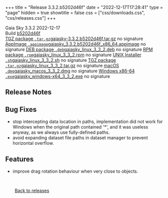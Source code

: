 +++
title = "Release 3.3.2.b5202d46f"
date = "2022-12-17T17:28:41"
type = "page"
hidden = true
showtitle = false
css = ["css/downloads.css", "css/releases.css"]
+++

<div class="download-container">
<div id="download-title">
<i class="gs-mdi-tag"></i>
Gaia Sky <span class="downloads-version">3.3.2</span> 
<time class="downloads-releasedate" datetime="2022-12-17T17:28:41" title="Published: 2022-12-17T17:28:41"><i class="gs-mdi-calendar"></i> 2022-12-17</time>
<div class="downloads-build">Build <a href='https://codeberg.org/gaiasky/gaiasky/commit/b5202d46f' target='_blank'>b5202d46f</a></div></div>
<div class="download-section">
<a href="https://gaia.ari.uni-heidelberg.de/gaiasky/releases/3.3.2.b5202d46f/gaiasky-3.3.2.b5202d46f.tar.gz" class="download-button"><i class="gs-mdi-zip-box icon-button"></i> TGZ package <code>.tar.gz</code><span class="download-sub">gaiasky-3.3.2.b5202d46f.tar.gz</span></a>
<span class="signature">no signature</span>
<a href="https://gaia.ari.uni-heidelberg.de/gaiasky/releases/3.3.2.b5202d46f/gaiasky_3.3.2.b5202d46f_x86_64.appimage" class="download-button"><i class="gs-material-symbols-box icon-button"></i> AppImage <code>.appimage</code><span class="download-sub">gaiasky_3.3.2.b5202d46f_x86_64.appimage</span></a>
<span class="signature">no signature</span>
<a href="https://gaia.ari.uni-heidelberg.de/gaiasky/releases/3.3.2.b5202d46f/gaiasky_linux_3_3_2.deb" class="download-button"><i class="gs-mdi-debian icon-button"></i> DEB package <code>.deb</code><span class="download-sub">gaiasky_linux_3_3_2.deb</span></a>
<span class="signature">no signature</span>
<a href="https://gaia.ari.uni-heidelberg.de/gaiasky/releases/3.3.2.b5202d46f/gaiasky_linux_3_3_2.rpm" class="download-button"><i class="gs-mdi-fedora icon-button"></i> RPM package <code>.rpm</code><span class="download-sub">gaiasky_linux_3_3_2.rpm</span></a>
<span class="signature">no signature</span>
<a href="https://gaia.ari.uni-heidelberg.de/gaiasky/releases/3.3.2.b5202d46f/gaiasky_linux_3_3_2.sh" class="download-button"><i class="gs-token-unix icon-button"></i> UNIX Installer <code>.sh</code><span class="download-sub">gaiasky_linux_3_3_2.sh</span></a>
<span class="signature">no signature</span>
<a href="https://gaia.ari.uni-heidelberg.de/gaiasky/releases/3.3.2.b5202d46f/gaiasky_linux_3_3_2.tar.gz" class="download-button"><i class="gs-mdi-zip-box icon-button"></i> TGZ package <code>.tar.gz</code><span class="download-sub">gaiasky_linux_3_3_2.tar.gz</span></a>
<span class="signature">no signature</span>
<a href="https://gaia.ari.uni-heidelberg.de/gaiasky/releases/3.3.2.b5202d46f/gaiasky_macos_3_3_2.dmg" class="download-button"><i class="gs-fa6-brands-apple icon-button"></i> macOS <code>.dmg</code><span class="download-sub">gaiasky_macos_3_3_2.dmg</span></a>
<span class="signature">no signature</span>
<a href="https://gaia.ari.uni-heidelberg.de/gaiasky/releases/3.3.2.b5202d46f/gaiasky_windows-x64_3_3_2.exe" class="download-button"><i class="gs-fa6-brands-windows icon-button"></i> Windows x86-64 <code>.exe</code><span class="download-sub">gaiasky_windows-x64_3_3_2.exe</span></a>
<span class="signature">no signature</span>
</div>
</div>

<section class="release-notes">

# Release Notes


## Bug Fixes
- stop intercepting data location in paths, implementation did not work for Windows when the original path contained '*', and it was useless anyway, as we always use fully-defined paths.
- avoid expanding dataset file paths in dataset manager to prevent horizontal overflow.

## Features
- improve drag rotation behaviour when very close to objects.
</section>


<p class="center-text" style="padding: 30px;"><a href="/downloads/releases"><i class="gs-mdi-arrow-left-bold-circle"></i> Back to releases</a>
</p>
